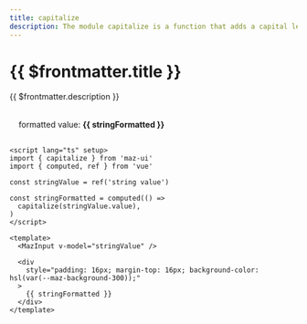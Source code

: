 ```yaml
---
title: capitalize
description: The module capitalize is a function that adds a capital letter to a string
---
```


# {{ $frontmatter.title }}

{{ $frontmatter.description }}

<MazInput v-model="stringValue" />

<div
  style="padding: 16px; margin-top: 16px; background-color: hsl(var(--maz-background-300));"
  class="flex flex-center rounded gap-05"
>
  formatted value: <strong>{{ stringFormatted }}</strong>
</div>

```vue
<script lang="ts" setup>
import { capitalize } from 'maz-ui'
import { computed, ref } from 'vue'

const stringValue = ref('string value')

const stringFormatted = computed(() =>
  capitalize(stringValue.value),
)
</script>

<template>
  <MazInput v-model="stringValue" />

  <div
    style="padding: 16px; margin-top: 16px; background-color: hsl(var(--maz-background-300));"
  >
    {{ stringFormatted }}
  </div>
</template>
```

<script lang="ts" setup>
  import { capitalize } from 'maz-ui'
  import { ref, computed } from 'vue'

  const stringValue = ref('string value')

  const stringFormatted = computed(() =>
    capitalize(stringValue.value),
  )
</script>

